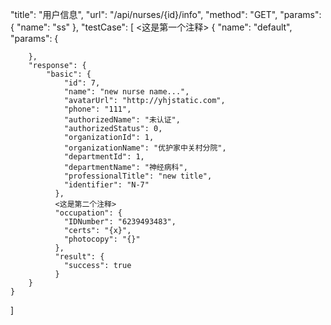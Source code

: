 "title": "用户信息",
"url": "/api/nurses/{id}/info",
"method": "GET",
"params": {
    "name": "ss"
},
"testCase": [
   <这是第一个注释>
    {
        "name": "default",
        "params": {

        },
        "response": {
            "basic": {
                "id": 7,
                "name": "new nurse name...",
                "avatarUrl": "http://yhjstatic.com",
                "phone": "111",
                "authorizedName": "未认证",
                "authorizedStatus": 0,
                "organizationId": 1,
                "organizationName": "优护家中关村分院",
                "departmentId": 1,
                "departmentName": "神经病科",
                "professionalTitle": "new title",
                "identifier": "N-7"
              },
              <这是第二个注释>
              "occupation": {
                "IDNumber": "6239493483",
                "certs": "{x}",
                "photocopy": "{}"
              },
              "result": {
                "success": true
              }
        }
    }
]

